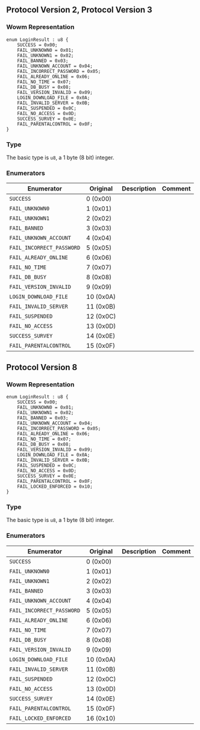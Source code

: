 ## Protocol Version 2, Protocol Version 3

### Wowm Representation
```rust,ignore
enum LoginResult : u8 {
    SUCCESS = 0x00;    
    FAIL_UNKNOWN0 = 0x01;    
    FAIL_UNKNOWN1 = 0x02;    
    FAIL_BANNED = 0x03;    
    FAIL_UNKNOWN_ACCOUNT = 0x04;    
    FAIL_INCORRECT_PASSWORD = 0x05;    
    FAIL_ALREADY_ONLINE = 0x06;    
    FAIL_NO_TIME = 0x07;    
    FAIL_DB_BUSY = 0x08;    
    FAIL_VERSION_INVALID = 0x09;    
    LOGIN_DOWNLOAD_FILE = 0x0A;    
    FAIL_INVALID_SERVER = 0x0B;    
    FAIL_SUSPENDED = 0x0C;    
    FAIL_NO_ACCESS = 0x0D;    
    SUCCESS_SURVEY = 0x0E;    
    FAIL_PARENTALCONTROL = 0x0F;    
}
```
### Type
The basic type is `u8`, a 1 byte (8 bit) integer.
### Enumerators
| Enumerator | Original  | Description | Comment |
| --------- | -------- | ----------- | ------- |
| `SUCCESS` | 0 (0x00) |  |  |
| `FAIL_UNKNOWN0` | 1 (0x01) |  |  |
| `FAIL_UNKNOWN1` | 2 (0x02) |  |  |
| `FAIL_BANNED` | 3 (0x03) |  |  |
| `FAIL_UNKNOWN_ACCOUNT` | 4 (0x04) |  |  |
| `FAIL_INCORRECT_PASSWORD` | 5 (0x05) |  |  |
| `FAIL_ALREADY_ONLINE` | 6 (0x06) |  |  |
| `FAIL_NO_TIME` | 7 (0x07) |  |  |
| `FAIL_DB_BUSY` | 8 (0x08) |  |  |
| `FAIL_VERSION_INVALID` | 9 (0x09) |  |  |
| `LOGIN_DOWNLOAD_FILE` | 10 (0x0A) |  |  |
| `FAIL_INVALID_SERVER` | 11 (0x0B) |  |  |
| `FAIL_SUSPENDED` | 12 (0x0C) |  |  |
| `FAIL_NO_ACCESS` | 13 (0x0D) |  |  |
| `SUCCESS_SURVEY` | 14 (0x0E) |  |  |
| `FAIL_PARENTALCONTROL` | 15 (0x0F) |  |  |
## Protocol Version 8

### Wowm Representation
```rust,ignore
enum LoginResult : u8 {
    SUCCESS = 0x00;    
    FAIL_UNKNOWN0 = 0x01;    
    FAIL_UNKNOWN1 = 0x02;    
    FAIL_BANNED = 0x03;    
    FAIL_UNKNOWN_ACCOUNT = 0x04;    
    FAIL_INCORRECT_PASSWORD = 0x05;    
    FAIL_ALREADY_ONLINE = 0x06;    
    FAIL_NO_TIME = 0x07;    
    FAIL_DB_BUSY = 0x08;    
    FAIL_VERSION_INVALID = 0x09;    
    LOGIN_DOWNLOAD_FILE = 0x0A;    
    FAIL_INVALID_SERVER = 0x0B;    
    FAIL_SUSPENDED = 0x0C;    
    FAIL_NO_ACCESS = 0x0D;    
    SUCCESS_SURVEY = 0x0E;    
    FAIL_PARENTALCONTROL = 0x0F;    
    FAIL_LOCKED_ENFORCED = 0x10;    
}
```
### Type
The basic type is `u8`, a 1 byte (8 bit) integer.
### Enumerators
| Enumerator | Original  | Description | Comment |
| --------- | -------- | ----------- | ------- |
| `SUCCESS` | 0 (0x00) |  |  |
| `FAIL_UNKNOWN0` | 1 (0x01) |  |  |
| `FAIL_UNKNOWN1` | 2 (0x02) |  |  |
| `FAIL_BANNED` | 3 (0x03) |  |  |
| `FAIL_UNKNOWN_ACCOUNT` | 4 (0x04) |  |  |
| `FAIL_INCORRECT_PASSWORD` | 5 (0x05) |  |  |
| `FAIL_ALREADY_ONLINE` | 6 (0x06) |  |  |
| `FAIL_NO_TIME` | 7 (0x07) |  |  |
| `FAIL_DB_BUSY` | 8 (0x08) |  |  |
| `FAIL_VERSION_INVALID` | 9 (0x09) |  |  |
| `LOGIN_DOWNLOAD_FILE` | 10 (0x0A) |  |  |
| `FAIL_INVALID_SERVER` | 11 (0x0B) |  |  |
| `FAIL_SUSPENDED` | 12 (0x0C) |  |  |
| `FAIL_NO_ACCESS` | 13 (0x0D) |  |  |
| `SUCCESS_SURVEY` | 14 (0x0E) |  |  |
| `FAIL_PARENTALCONTROL` | 15 (0x0F) |  |  |
| `FAIL_LOCKED_ENFORCED` | 16 (0x10) |  |  |
